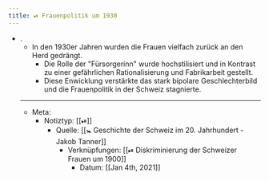 ```yaml
---
title: ⏯ Frauenpolitik um 1930
---
```


- .
	- In den 1930er Jahren wurden die Frauen vielfach zurück an den Herd gedrängt.
		- Die Rolle der "Fürsorgerinn" wurde hochstilisiert und in Kontrast zu einer gefährlichen Rationalisierung und Fabrikarbeit gestellt.
		- Diese Enwicklung verstärkte das stark bipolare Geschlechterbild und die Frauenpolitik in der Schweiz stagnierte.
	- ---
	- Meta:
		- Notiztyp: [[⏯]]
			- Quelle: [[🚼 Geschichte der Schweiz im 20. Jahrhundert - Jakob Tanner]]
				- Verknüpfungen: [[⏯ Diskriminierung der Schweizer Frauen um 1900]]
					- Datum: [[Jan 4th, 2021]]
